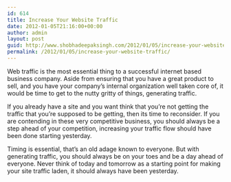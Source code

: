 ```yaml
---
id: 614
title: Increase Your Website Traffic
date: 2012-01-05T21:16:00+00:00
author: admin
layout: post
guid: http://www.shobhadeepaksingh.com/2012/01/05/increase-your-website-traffic/
permalink: /2012/01/05/increase-your-website-traffic/
---
```

Web traffic is the most essential thing to a successful internet based business company. Aside from ensuring that you have a great product to sell, and you have your company’s internal organization well taken core of, it would be time to get to the nutty gritty of things, generating traffic.

If you already have a site and you want think that you’re not getting the traffic that you’re supposed to be getting, then its time to reconsider. If you are contending in these very competitive business, you should always be a step ahead of your competition, increasing your traffic flow should have been done starting yesterday.

Timing is essential, that’s an old adage known to everyone. But with generating traffic, you should always be on your toes and be a day ahead of everyone. Never think of today and tomorrow as a starting point for making your site traffic laden, it should always have been yesterday.
